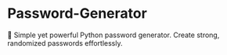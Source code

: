 # Password-Generator
🔐 Simple yet powerful Python password generator. Create strong, randomized passwords effortlessly.
